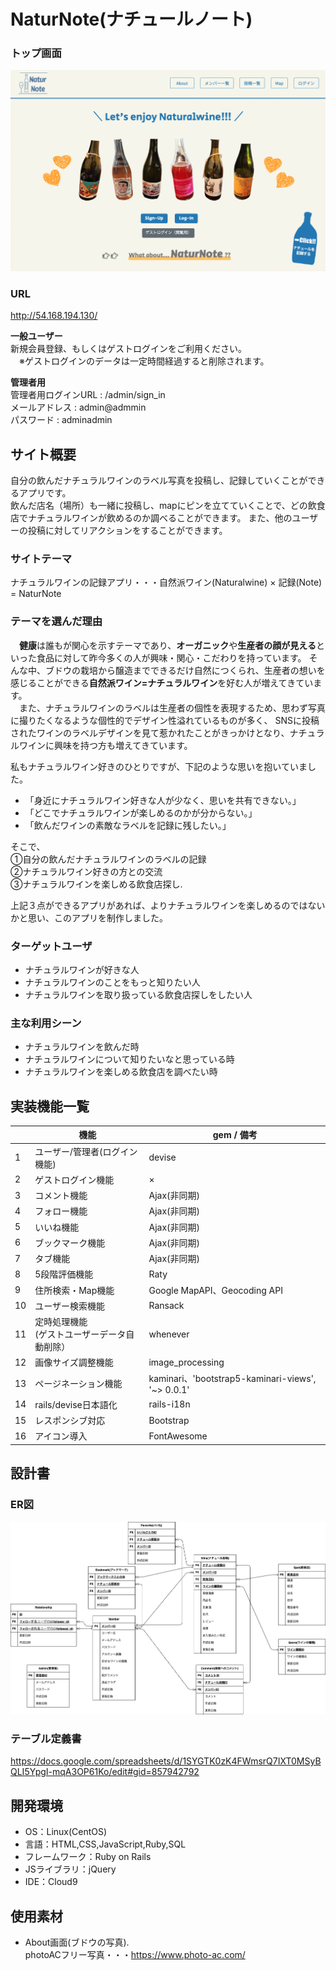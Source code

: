 # NaturNote(ナチュールノート)

### トップ画面
<img src="app/assets/images/readme_top_img.png" width="">

### URL
http://54.168.194.130/  

**一般ユーザー**   
新規会員登録、もしくはゲストログインをご利用ください。  
&emsp;※ゲストログインのデータは一定時間経過すると削除されます。  

**管理者用**   
管理者用ログインURL : /admin/sign_in   
メールアドレス : admin@admmin  
パスワード : adminadmin  

## サイト概要
自分の飲んだナチュラルワインのラベル写真を投稿し、記録していくことができるアプリです。  
飲んだ店名（場所）も一緒に投稿し、mapにピンを立てていくことで、どの飲食店でナチュラルワインが飲めるのか調べることができます。
また、他のユーザーの投稿に対してリアクションをすることができます。

### サイトテーマ
ナチュラルワインの記録アプリ・・・自然派ワイン(Naturalwine) × 記録(Note) = NaturNote

### テーマを選んだ理由
  &emsp;**健康**は誰もが関心を示すテーマであり、**オーガニック**や**生産者の顔が見える**といった食品に対して昨今多くの人が興味・関心・こだわりを持っています。
  そんな中、ブドウの栽培から醸造までできるだけ自然につくられ、生産者の想いを感じることができる**自然派ワイン=ナチュラルワイン**を好む人が増えてきています。  
  &emsp;また、ナチュラルワインのラベルは生産者の個性を表現するため、思わず写真に撮りたくなるような個性的でデザイン性溢れているものが多く、
SNSに投稿されたワインのラベルデザインを見て惹かれたことがきっかけとなり、ナチュラルワインに興味を持つ方も増えてきています。

私もナチュラルワイン好きのひとりですが、下記のような思いを抱いていました。   
- 「身近にナチュラルワイン好きな人が少なく、思いを共有できない。」
- 「どこでナチュラルワインが楽しめるのかが分からない。」  
- 「飲んだワインの素敵なラベルを記録に残したい。」  
  
 そこで、  
①自分の飲んだナチュラルワインのラベルの記録   
②ナチュラルワイン好きの方との交流   
③ナチュラルワインを楽しめる飲食店探し.  

上記３点ができるアプリがあれば、よりナチュラルワインを楽しめるのではないかと思い、このアプリを制作しました。

### ターゲットユーザ
- ナチュラルワインが好きな人
- ナチュラルワインのことをもっと知りたい人
- ナチュラルワインを取り扱っている飲食店探しをしたい人

### 主な利用シーン
- ナチュラルワインを飲んだ時
- ナチュラルワインについて知りたいなと思っている時
- ナチュラルワインを楽しめる飲食店を調べたい時

## 実装機能一覧
|    |  機能  |  gem / 備考  |
| ---- | ---- | ---- |
|  1  |  ユーザー/管理者(ログイン機能) |  devise  |
|  2  |  ゲストログイン機能  |  ×  |
|  3  |  コメント機能  |  Ajax(非同期)  |
|  4  |  フォロー機能  |  Ajax(非同期)  |
|  5  |  いいね機能 |  Ajax(非同期) |
|  6  |  ブックマーク機能 |  Ajax(非同期) |
|  7  |  タブ機能 |  Ajax(非同期)  |
|  8  |  5段階評価機能  |  Raty  |
|  9  |  住所検索・Map機能  |  Google MapAPI、Geocoding API  |
|  10  |  ユーザー検索機能  |  Ransack  |
|  11  |  定時処理機能<br>(ゲストユーザーデータ自動削除）  |  whenever   |
|  12  |  画像サイズ調整機能  |  image_processing  |
|  13  |  ページネーション機能  |  kaminari、'bootstrap5-kaminari-views', '~> 0.0.1'  |
|  14  |  rails/devise日本語化 |  rails-i18n |
|  15  |  レスポンシブ対応 |  Bootstrap |
|  16  |  アイコン導入 |  FontAwesome |

## 設計書
### ER図
<img src="app/assets/images/readme_er_naturnote.png" width="">

### テーブル定義書
https://docs.google.com/spreadsheets/d/1SYGTK0zK4FWmsrQ7IXT0MSyBQLI5YpgI-mqA3OP61Ko/edit#gid=857942792

## 開発環境
- OS：Linux(CentOS)
- 言語：HTML,CSS,JavaScript,Ruby,SQL
- フレームワーク：Ruby on Rails
- JSライブラリ：jQuery
- IDE：Cloud9

## 使用素材
- About画面(ブドウの写真).  
   photoACフリー写真・・・https://www.photo-ac.com/